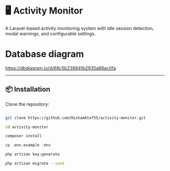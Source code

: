 # 🖥️ Activity Monitor

A Laravel-based activity monitoring system with idle session detection, modal warnings, and configurable settings.

# Database diagram

https://dbdiagram.io/d/68c5b239841b2935a66ac0fa

---

## 📦 Installation

Clone the repository:

```bash

git clone https://github.com/HishamAtef55/activity-monitor.git

cd activity-monitor

composer install

cp .env.example .env

php artisan key:generate

php artisan migrate --seed
